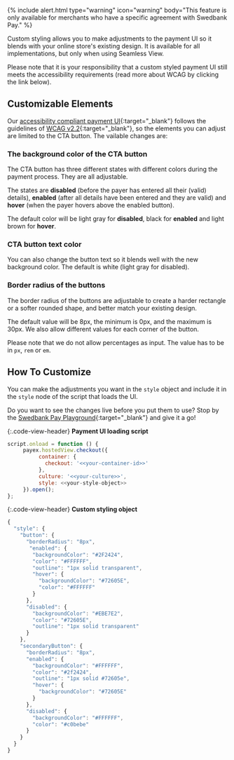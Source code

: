 {% include alert.html type="warning" icon="warning" body="This feature is only
available for merchants who have a specific agreement with Swedbank Pay." %}

Custom styling allows you to make adjustments to the payment UI so it blends
with your online store's existing design. It is available for all
implementations, but only when using Seamless View.

Please note that it is your responsibility that a custom styled payment UI still
meets the accessibility requirements (read more about WCAG by clicking the link
below).

## Customizable Elements

Our [accessibility compliant payment UI][wcag-presentation]{:target="_blank"}
follows the guidelines of [WCAG v2.2][wcag-documentation]{:target="_blank"}, so
the elements you can adjust are limited to the CTA button. The vailable changes
are:

### The background color of the CTA button

The CTA button has three different states with different colors during the
payment process. They are all adjustable.

The states are **disabled** (before the payer has entered all their (valid)
details), **enabled** (after all details have been entered and they are valid)
and **hover** (when the payer hovers above the enabled button).

The default color will be light gray for **disabled**, black for **enabled** and
light brown for **hover**.

### CTA button text color

You can also change the button text so it blends well with the new background
color. The default is white (light gray for disabled).

### Border radius of the buttons

The border radius of the buttons are adjustable to create a harder rectangle or
a softer rounded shape, and better match your existing design.

The default value will be 8px, the minimum is 0px, and the maximum is 30px. We
also allow different values for each corner of the button.

Please note that we do not allow percentages as input. The value has to be in
`px`, `rem` or `em`.

## How To Customize

You can make the adjustments you want in the `style` object and include it in
the `style` node of the script that loads the UI.

Do you want to see the changes live before you put them to use? Stop by the
[Swedbank Pay Playground][playground]{:target="_blank"} and give it a go!

{:.code-view-header}
**Payment UI loading script**

```javascript
script.onload = function () {
     payex.hostedView.checkout({
          container: {
            checkout: '<<your-container-id>>'
          },
          culture: '<<your-culture>>',
          style: <<your-style-object>>
     }).open();
};
```

{:.code-view-header}
**Custom styling object**

```javascript
{
  "style": {
    "button": {
      "borderRadius": "8px",
       "enabled": {
        "backgroundColor": "#2F2424",
        "color": "#FFFFFF",
        "outline": "1px solid transparent",
        "hover": {
          "backgroundColor": "#72605E",
          "color": "#FFFFFF"
        }
      },
      "disabled": {
        "backgroundColor": "#EBE7E2",
        "color": "#72605E",
        "outline": "1px solid transparent"
      }
    },
    "secondaryButton": {
      "borderRadius": "8px",
      "enabled": {
        "backgroundColor": "#FFFFFF",
        "color": "#2f2424",
        "outline": "1px solid #72605e",
        "hover": {
          "backgroundColor": "#72605E"
        }
      },
      "disabled": {
        "backgroundColor": "#FFFFFF",
        "color": "#c0bebe"
      }
    }
  }
}
```

[contact]: mailto:sales.swedbankpay@swedbank.se
[playground]: https://playground.swedbankpay.com
[wcag-documentation]: https://www.w3.org/WAI/WCAG22/quickref/
[wcag-presentation]: https://www.swedbankpay.com/information/wcag
